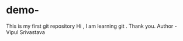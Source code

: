 # demo-
This is my first git repository
Hi , I am learning git . Thank you. 
Author - Vipul Srivastava
